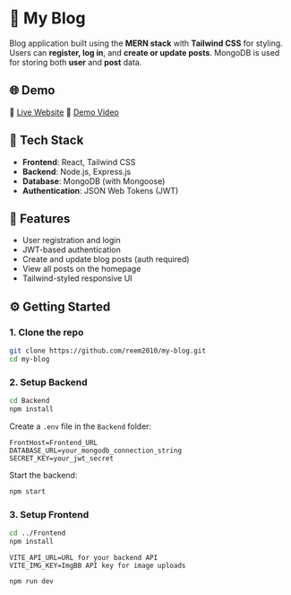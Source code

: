 # 📝 My Blog

Blog application built using the **MERN stack** with **Tailwind CSS** for styling. Users can **register, log in**, and **create or update posts**. MongoDB is used for storing both **user** and **post** data.

## 🌐 Demo

🔗 [Live Website](https://my-blog-psi-livid.vercel.app/)
🔗 [Demo Video](https://drive.google.com/file/d/1fezAJKHBbIAmG6Z1eDM1TxeizIFfOogS/view?usp=sharing)

## 🚀 Tech Stack

- **Frontend**: React, Tailwind CSS
- **Backend**: Node.js, Express.js
- **Database**: MongoDB (with Mongoose)
- **Authentication**: JSON Web Tokens (JWT)

## 🔐 Features

- User registration and login
- JWT-based authentication
- Create and update blog posts (auth required)
- View all posts on the homepage
- Tailwind-styled responsive UI

## ⚙️ Getting Started

### 1. Clone the repo

```bash
git clone https://github.com/reem2010/my-blog.git
cd my-blog
```

### 2. Setup Backend

```bash
cd Backend
npm install
```

Create a `.env` file in the `Backend` folder:

```env
FrontHost=Frontend_URL
DATABASE_URL=your_mongodb_connection_string
SECRET_KEY=your_jwt_secret
```

Start the backend:

```bash
npm start
```

### 3. Setup Frontend

```bash
cd ../Frontend
npm install
```

```env
VITE_API_URL=URL for your backend API
VITE_IMG_KEY=ImgBB API key for image uploads
```

```bash
npm run dev
```
